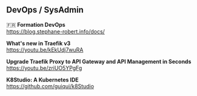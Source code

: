 ## DevOps / SysAdmin

🇫🇷 **Formation DevOps**  
https://blog.stephane-robert.info/docs/

**What's new in Traefik v3**  
https://youtu.be/kEkUdj7wuRA

**Upgrade Traefik Proxy to API Gateway and API Management in Seconds**  
https://youtu.be/zriUO5YPgFg

**K8Studio: A Kubernetes IDE**  
https://github.com/guiqui/k8Studio
